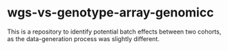 # wgs-vs-genotype-array-genomicc
This is a repository to identify potential batch effects between two cohorts, as the data-generation process was slightly different.
